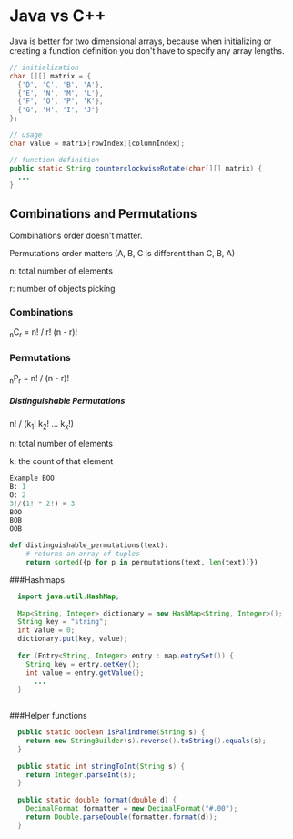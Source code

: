 
# Java vs C++


Java is better for two dimensional arrays, because when initializing or creating a function definition you don't have to specify any array lengths.

```Java
// initialization
char [][] matrix = {
  {'D', 'C', 'B', 'A'},
  {'E', 'N', 'M', 'L'},
  {'F', 'O', 'P', 'K'},
  {'G', 'H', 'I', 'J'}
};

// usage
char value = matrix[rowIndex][columnIndex];

// function definition
public static String counterclockwiseRotate(char[][] matrix) {
  ...
}
```

## Combinations and Permutations

Combinations order doesn't matter.

Permutations order matters (A, B, C is different than C, B, A)

n: total number of elements

r: number of objects picking

### Combinations
<sub>n</sub>C<sub>r</sub> = n! / r! (n - r)!

### Permutations
<sub>n</sub>P<sub>r</sub> = n! / (n - r)!

##### Distinguishable Permutations

n! / (k<sub>1</sub>! k<sub>2</sub>! ... k<sub>x</sub>!)

n: total number of elements

k: the count of that element

```Python
Example BOO
B: 1
O: 2
3!/(1! * 2!) = 3
BOO
BOB
OOB

def distinguishable_permutations(text):
    # returns an array of tuples
    return sorted({p for p in permutations(text, len(text))})
```

###Hashmaps
```Java 
  import java.util.HashMap;
  
  Map<String, Integer> dictionary = new HashMap<String, Integer>();
  String key = "string";
  int value = 0;
  dictionary.put(key, value);
  
  for (Entry<String, Integer> entry : map.entrySet()) {
    String key = entry.getKey();
    int value = entry.getValue();
      ...
  }
  
```

###Helper functions
```Java
  public static boolean isPalindrome(String s) {
    return new StringBuilder(s).reverse().toString().equals(s);
  } 
  
  public static int stringToInt(String s) {
    return Integer.parseInt(s);
  }
  
  public static double format(double d) {
    DecimalFormat formatter = new DecimalFormat("#.00");
    return Double.parseDouble(formatter.format(d));
  }
```
